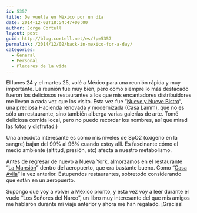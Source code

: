 ```yaml
---
id: 5357
title: De vuelta en México por un día
date: 2014-12-02T18:54:47+00:00
author: Jorge Cortell
layout: post
guid: http://blog.cortell.net/es/?p=5357
permalink: /2014/12/02/back-in-mexico-for-a-day/
categories:
  - General
  - Personal
  - Placeres de la vida
---
```

El lunes 24 y el martes 25, volé a México para una reunión rápida y muy importante. La reunión fue muy bien, pero como siempre lo más destacado fueron los deliciosos restaurantes a los que mis encantadores distribuidores me llevan a cada vez que los visito. Esta vez fue &#8220;<a title="http://www.nuevenueve.com.mx/#!/page_main" href="http://www.nuevenueve.com.mx/#!/page_main" target="_blank">Nueve y Nueve Bistro</a>&#8220;, una preciosa Hacienda renovada y modernizada (Casa Lamm), que no es sólo un restaurante, sino también alberga varias galerías de arte. Tomé deliciosa comida local, pero no puedo recordar los nombres, así que mirad las fotos y disfrutad;)

Una anécdota interesante es cómo mis niveles de SpO2 (oxígeno en la sangre) bajan del 99% al 96% cuando estoy allí. Es fascinante cómo el medio ambiente (altitud, presión, etc) afecta a nuestro metabolismo.

Antes de regresar de nuevo a Nueva York, almorzamos en el restaurante &#8220;<a title="http://www.lamansionmex.com/index2.html" href="http://www.lamansionmex.com/index2.html" target="_blank">La Mansión</a>&#8221; dentro del aeropuerto, que era bastante bueno. Como &#8220;<a title="http://www.casaavila.com.mx/" href="http://www.casaavila.com.mx/" target="_blank">Casa Ávila</a>&#8221; la vez anterior. Estupendos restaurantes, sobretodo considerando que están en un aeropuerto.

Supongo que voy a volver a México pronto, y esta vez voy a leer durante el vuelo &#8220;Los Señores del Narco&#8221;, un libro muy interesante del que mis amigos me hablaron durante mi viaje anterior y ahora me han regalado. ¡Gracias!